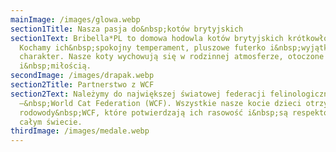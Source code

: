 ```yaml
---
mainImage: /images/glowa.webp
section1Title: Nasza pasja do&nbsp;kotów brytyjskich
section1Text: Bribella*PL to domowa hodowla kotów brytyjskich krótkowłosych.
  Kochamy ich&nbsp;spokojny temperament, pluszowe futerko i&nbsp;wyjątkowy
  charakter. Nasze koty wychowują się w rodzinnej atmosferze, otoczone troską
  i&nbsp;miłością.
secondImage: /images/drapak.webp
section2Title: Partnerstwo z WCF
section2Text: Należymy do największej światowej federacji felinologicznej
  –&nbsp;World Cat Federation (WCF). Wszystkie nasze kocie dzieci otrzymują
  rodowody&nbsp;WCF, które potwierdzają ich rasowość i&nbsp;są respektowane na
  całym świecie.
thirdImage: /images/medale.webp
---
```

